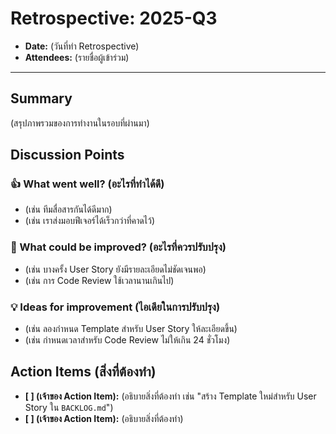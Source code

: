 # Retrospective: 2025-Q3

- **Date:** (วันที่ทำ Retrospective)
- **Attendees:** (รายชื่อผู้เข้าร่วม)

---

## Summary

(สรุปภาพรวมของการทำงานในรอบที่ผ่านมา)

## Discussion Points

### 👍 What went well? (อะไรที่ทำได้ดี)

- (เช่น ทีมสื่อสารกันได้ดีมาก)
- (เช่น เราส่งมอบฟีเจอร์ได้เร็วกว่าที่คาดไว้)

### 🤔 What could be improved? (อะไรที่ควรปรับปรุง)

- (เช่น บางครั้ง User Story ยังมีรายละเอียดไม่ชัดเจนพอ)
- (เช่น การ Code Review ใช้เวลานานเกินไป)

### 💡 Ideas for improvement (ไอเดียในการปรับปรุง)

- (เช่น ลองกำหนด Template สำหรับ User Story ให้ละเอียดขึ้น)
- (เช่น กำหนดเวลาสำหรับ Code Review ไม่ให้เกิน 24 ชั่วโมง)

## Action Items (สิ่งที่ต้องทำ)

- **[ ] (เจ้าของ Action Item):** (อธิบายสิ่งที่ต้องทำ เช่น "สร้าง Template ใหม่สำหรับ User Story ใน `BACKLOG.md`")
- **[ ] (เจ้าของ Action Item):** (อธิบายสิ่งที่ต้องทำ)
